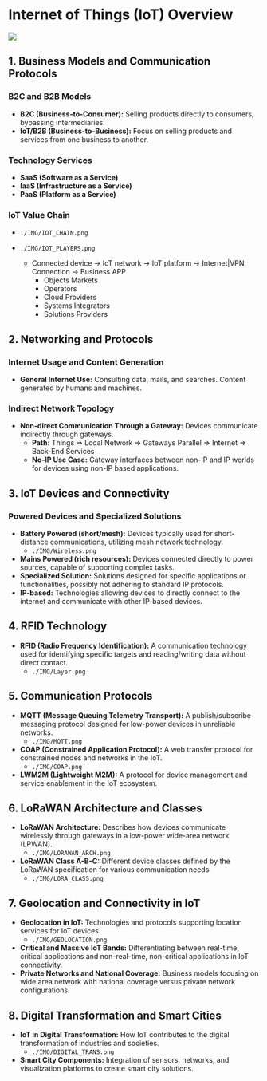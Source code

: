 # Internet of Things (IoT) Overview
![](./IMG/)

## 1. Business Models and Communication Protocols

### B2C and B2B Models
- **B2C (Business-to-Consumer):** Selling products directly to consumers, bypassing intermediaries.
- **IoT/B2B (Business-to-Business):** Focus on selling products and services from one business to another.

### Technology Services
- **SaaS (Software as a Service)**
- **IaaS (Infrastructure as a Service)**
- **PaaS (Platform as a Service)**

### IoT Value Chain
- `./IMG/IOT_CHAIN.png`
- `./IMG/IOT_PLAYERS.png`

  - Connected device -> IoT network -> IoT platform -> Internet|VPN Connection -> Business APP
    - Objects Markets
    - Operators
    - Cloud Providers
    - Systems Integrators
    - Solutions Providers

## 2. Networking and Protocols

### Internet Usage and Content Generation
- **General Internet Use:** Consulting data, mails, and searches. Content generated by humans and machines.

### Indirect Network Topology
- **Non-direct Communication Through a Gateway:** Devices communicate indirectly through gateways.
    - **Path:** Things => Local Network => Gateways Parallel => Internet => Back-End Services
    - **No-IP Use Case:** Gateway interfaces between non-IP and IP worlds for devices using non-IP based applications.

## 3. IoT Devices and Connectivity

### Powered Devices and Specialized Solutions
- **Battery Powered (short/mesh):** Devices typically used for short-distance communications, utilizing mesh network technology.
  - `./IMG/Wireless.png`
- **Mains Powered (rich resources):** Devices connected directly to power sources, capable of supporting complex tasks.
- **Specialized Solution:** Solutions designed for specific applications or functionalities, possibly not adhering to standard IP protocols.
- **IP-based:** Technologies allowing devices to directly connect to the internet and communicate with other IP-based devices.

## 4. RFID Technology
- **RFID (Radio Frequency Identification):** A communication technology used for identifying specific targets and reading/writing data without direct contact.
  - `./IMG/Layer.png`

## 5. Communication Protocols
- **MQTT (Message Queuing Telemetry Transport):** A publish/subscribe messaging protocol designed for low-power devices in unreliable networks.
  - `./IMG/MQTT.png`
- **COAP (Constrained Application Protocol):** A web transfer protocol for constrained nodes and networks in the IoT.
  - `./IMG/COAP.png`
- **LWM2M (Lightweight M2M):** A protocol for device management and service enablement in the IoT ecosystem.

## 6. LoRaWAN Architecture and Classes
- **LoRaWAN Architecture:** Describes how devices communicate wirelessly through gateways in a low-power wide-area network (LPWAN).
  - `./IMG/LORAWAN_ARCH.png`
- **LoRaWAN Class A-B-C:** Different device classes defined by the LoRaWAN specification for various communication needs.
  - `./IMG/LORA_CLASS.png`

## 7. Geolocation and Connectivity in IoT
- **Geolocation in IoT:** Technologies and protocols supporting location services for IoT devices.
  - `./IMG/GEOLOCATION.png`
- **Critical and Massive IoT Bands:** Differentiating between real-time, critical applications and non-real-time, non-critical applications in IoT connectivity.
- **Private Networks and National Coverage:** Business models focusing on wide area network with national coverage versus private network configurations.

## 8. Digital Transformation and Smart Cities
- **IoT in Digital Transformation:** How IoT contributes to the digital transformation of industries and societies.
  - `./IMG/DIGITAL_TRANS.png`
- **Smart City Components:** Integration of sensors, networks, and visualization platforms to create smart city solutions.
